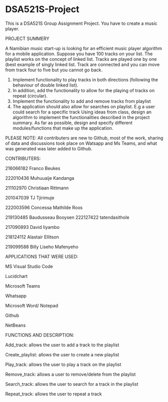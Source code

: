 # DSA521S-Project
This is a DSA521S Group Assignment Project.
You have to create a music player.

PROJECT SUMMERY 

A Namibian music start-up is looking for an efficient music player algorithm for a mobile application. Suppose 
you have 100 tracks on your list. The playlist works on the concept of linked list. Tracks are played one by 
one (best example of singly linked list. Track are connected and you can move from track four to five but you 
cannot go back.
1. Implement functionality to play tracks in both directions (following the behaviour of double linked list).
2. In addition, add the functionality to allow for the playing of tracks on repeat (circular).
3. Implement the functionality to add and remove tracks from playlist
4. The application should also allow for searches on playlist. E.g a user could search for a specific 
track 
Using ideas from class, design an algorithm to implement the functionalities described in the project 
summary. As far as possible, design and specify different modules/functions that make up the application.

PLEASE NOTE: All contributers are new to Github, most of the work, sharing of data and discussions took place on Watsapp and Ms Teams, and what was generated was later added to Github.

CONTRIBUTERS:

216066182 Franco Beukes

222010436 Muhuuaije Kandanga

211102970 Christiaan Rittmann

201047039 TJ Tjirimuje

222003596 Concessa Mathilde Roos

219130485 Baudusseau Booysen
222127422 tatendasithole

217090893 David Iiyambo

218124112 Alastair Ellitson

219099588 Billy Liseho Mafenyeho


APPLICATIONS THAT WERE USED:

MS Visual Studio Code

Lucidchart

Microsoft Teams 

Whatsapp

Microsoft Word/ Notepad

Github

NetBeans


FUNCTIONS AND DESCRIPTION:

Add_track: allows the user to add a track to the playlist

Create_playlist: allows the user to create a new playlist

Play_track: allows the user to play a track on the playlist

Remove_track: allows a user to remove/delete from the playlist

Search_track: allows the user to search for a track in the playlist

Repeat_track: allows the user to repeat a track



